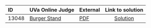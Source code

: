 | ID | UVa Online Judge | External | Link to solution |
|:---|:---|:---|:---:|
| 13048 | [Burger Stand](https://onlinejudge.org/index.php?option=com_onlinejudge&Itemid=8&category=866&page=show_problem&problem=4946) | [PDF](https://onlinejudge.org/external/130/13048.pdf) | [Solution](https://github.com/versenyi98/uva-solutions/tree/main/solutions/13048%20-%20Burger%20Stand)|
